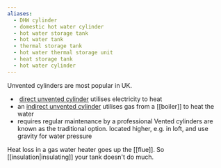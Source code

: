 ```yaml
---
aliases:
  - DHW cylinder
  - domestic hot water cylinder
  - hot water storage tank
  - hot water tank
  - thermal storage tank
  - hot water thermal storage unit
  - heat storage tank
  - hot water cylinder
---
```

Unvented cylinders are most popular in UK.
-  [direct unvented cylinder](https://www.gledhill.net/products/unvented-cylinders/stainlesslite-direct/) utilises electricity to heat
- an [indirect unvented cylinder](https://www.gledhill.net/products/unvented-cylinders/stainlesslite-indirect/) utilises gas from a [[boiler]] to heat the water
- requires regular maintenance by a professional
Vented cylinders are known as the traditional option.
	located higher, e.g. in loft, and use gravity for water pressure

Heat loss in a gas water heater goes up the [[flue]]. So [[insulation|insulating]] your tank doesn't do much.
